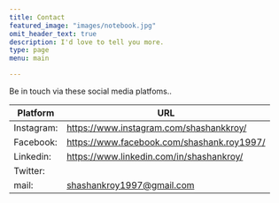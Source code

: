 ```yaml
---
title: Contact
featured_image: "images/notebook.jpg"
omit_header_text: true
description: I'd love to tell you more.
type: page
menu: main

---
```

Be in touch via these social media platfoms..

Platform | URL
---|---
Instagram:| https://www.instagram.com/shashankkroy/
Facebook:| https://www.facebook.com/shashank.roy1997/
Linkedin:| https://www.linkedin.com/in/shashankroy/
Twitter:|
mail:| shashankroy1997@gmail.com 
